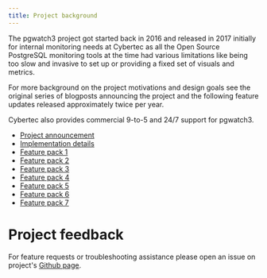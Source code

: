 ```yaml
---
title: Project background
---
```


The pgwatch3 project got started back in 2016 and released in 2017
initially for internal monitoring needs at Cybertec as all the Open
Source PostgreSQL monitoring tools at the time had various limitations
like being too slow and invasive to set up or providing a fixed set of
visuals and metrics.

For more background on the project motivations and design goals see the
original series of blogposts announcing the project and the following
feature updates released approximately twice per year.

Cybertec also provides commercial 9-to-5 and 24/7 support for pgwatch3.

-   [Project
    announcement](https://www.cybertec-postgresql.com/en/announcing-pgwatch3-a-simple-but-versatile-postgresql-monitoring-tool/)
-   [Implementation
    details](https://www.cybertec-postgresql.com/en/a-more-detailed-look-at-pgwatch3-postgresql-monitoring-tool/)
-   [Feature pack
    1](https://www.cybertec-postgresql.com/en/new-features-for-cybertecs-pgwatch3-postgres-monitoring-tool/)
-   [Feature pack
    2](https://www.cybertec-postgresql.com/en/updates-for-the-pgwatch3-postgres-monitoring-tool/)
-   [Feature pack
    3](https://www.cybertec-postgresql.com/en/pgwatch3-feature-pack-3/)
-   [Feature pack
    4](https://www.cybertec-postgresql.com/en/major-feature-update-for-the-pgwatch3-postgres-monitoring-tool/)
-   [Feature pack
    5](https://www.cybertec-postgresql.com/en/version-1-6-of-pgwatch3-postgresql-monitoring-tool-released/)
-   [Feature pack
    6](https://www.cybertec-postgresql.com/en/pgwatch3-v1-7-0-released/)
-   [Feature pack
    7](https://www.cybertec-postgresql.com/en/pgwatch3-v1-8-0-released/)

# Project feedback

For feature requests or troubleshooting assistance please open an issue
on project's [Github
page](https://github.com/cybertec-postgresql/pgwatch).
